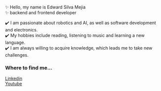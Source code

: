 
:sparkles: Hello, my name is Edward Silva Mejia
<br>
:sparkles: backend and frontend developer

<!--
**edwsilme/edwsilme** is a ✨ _special_ ✨ repository because its `README.md` (this file) appears on your GitHub profile.
-->

:heavy_check_mark: I am passionate about robotics and AI, as well as software development and electronics.
<br>
:heavy_check_mark: My hobbies include reading, listening to music and learning a new language.
<br>
:heavy_check_mark: I am always willing to acquire knowledge, which leads me to take new challenges.

### Where to find me...

[Linkedin](https://www.linkedin.com/in/eesilvamejia/)
<br>
[Youtube](https://www.youtube.com/channel/UCnmSVKs4E8lwET4OwQAS5Xg)

